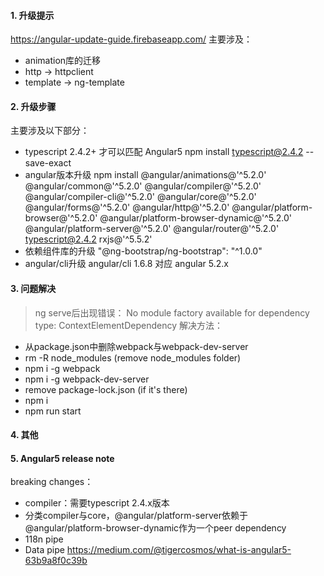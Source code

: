 #### 1. 升级提示
https://angular-update-guide.firebaseapp.com/
主要涉及：
- animation库的迁移
- http -> httpclient
- template -> ng-template  

#### 2. 升级步骤
主要涉及以下部分：
- typescript 2.4.2+ 才可以匹配 Angular5
npm install typescript@2.4.2 --save-exact
- angular版本升级
npm install @angular/animations@'^5.2.0' @angular/common@'^5.2.0' @angular/compiler@'^5.2.0' @angular/compiler-cli@'^5.2.0' @angular/core@'^5.2.0' @angular/forms@'^5.2.0' @angular/http@'^5.2.0' @angular/platform-browser@'^5.2.0' @angular/platform-browser-dynamic@'^5.2.0' @angular/platform-server@'^5.2.0' @angular/router@'^5.2.0' typescript@2.4.2 rxjs@'^5.5.2'
- 依赖组件库的升级
"@ng-bootstrap/ng-bootstrap": "^1.0.0"
- angular/cli升级
angular/cli 1.6.8 对应 angular 5.2.x  

#### 3. 问题解决
> ng serve后出现错误： No module factory available for dependency type: ContextElementDependency
解决方法：  
- 从package.json中删除webpack与webpack-dev-server
- rm -R node_modules (remove node_modules folder)
- npm i -g webpack
- npm i -g webpack-dev-server
- remove package-lock.json (if it's there)
- npm i
- npm run start

#### 4. 其他


#### 5. Angular5 release note
breaking changes：
- compiler：需要typescript 2.4.x版本
- 分类compiler与core，@angular/platform-server依赖于@angular/platform-browser-dynamic作为一个peer dependency
- 118n pipe
- Data pipe
https://medium.com/@tigercosmos/what-is-angular5-63b9a8f0c39b
